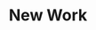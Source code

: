 ---
title: New Work
description_markdown: >-
  Selected work available now. &nbsp; Bowls numbered DR/B1, B5 and B6 are
  available at Contemporary Ceramics, Russell Square, London.
  &nbsp;[https://www.contemporaryceramics.uk](https://www.contemporaryceramics.uk)&nbsp;
  &nbsp;for details. &nbsp; All other &nbsp;new work is available from my
  studio.


  Please open thumbnails for expanded view and details including price.


  If you would like further information please see the [Contact](/contact) page.
_gallery_date: 2016-05-01 00:00:00
permalink: /gallery/new-work/
main_image_path:
images:
  - image_path: /uploads/img-6477.JPG
    image_title: DR/B1 Small Bowl
    image_description: >-
      DR/B1 Small Bowl. Height: 13 cm. This piece available from Contemporary
      Ceramics Centre, London, UK
  - image_path: /uploads/img-6478.JPG
    image_title: DR/B1 View 2
    image_description: DR/B1 View 2
  - image_path: /uploads/img-6466.JPG
    image_title: 'DR/B5  Bowl. '
    image_description: >-
      DR/B5 Bowl. Height: 15.5 cm. This piece available from Contemporary
      Ceramics Centre, London, UK
  - image_path: /uploads/img-6467.JPG
    image_title: DR/B5 View 2
    image_description: DR/B5 View 2
  - image_path: /uploads/img-6463.JPG
    image_title: DR/B6 Bowl
    image_description: >-
      DR/B6 Bowl. Height: 18 cm. This piece available from Contemporary Ceramics
      Centre, London, UK
  - image_path: /uploads/img-6462.JPG
    image_title: DR/B6 View 2
    image_description: DR/B6 View 2
  - image_path: /uploads/img-6473.JPG
    image_title: DR/B2  Bowl
    image_description: 'DR/B2 Bowl. Height:12.5 cm. Price: £450.00'
  - image_path: /uploads/img-6472.JPG
    image_title: DR/B2 View 2
    image_description: DR/B2 View 2
  - image_path: /uploads/img-6465.JPG
    image_title: DR/B4 Bowl
    image_description: 'DR/B4 Bowl. Height: 17.5 cm. Price: £850.00'
  - image_path: /uploads/img-6464.JPG
    image_title: DR/B4  Bowl View 2
    image_description: DR/B4
  - image_path: /uploads/img-6433-1.JPG
    image_title: DR/B17  Small Bowl Floating Seeds
    image_description: >-
      DR/B17. Terra-sigillata Small Bowl. 'Floating Seeds'  Height: 14 cm. Price
      in GBP: £350.00
  - image_path: /uploads/img-6435-1.JPG
    image_title: DR/B17  Small Bowl  View 2
    image_description: DR/B17 Terra-sigillata Small Bowl View 2
  - image_path: /uploads/img-5750.jpg
    image_title: DR/A4  Deep Bowl  'Sun, Moon and Stars'
    image_description: >-
      Terra-sigillata Deep Bowl: 'Sun, Moon and Stars'. Mottled interior.
      Height: 22 cm.

      Diameter across the rim: 19.5 cm. Price in GBP: £1950.00
  - image_path: /uploads/img-5751.jpg
    image_title: DR/A4  'Sun, Moon and Stars' View 2
    image_description: Terra-sigillata Deep Bowl. 'Sun, Moon and Stars'  View  2
display_title: true
cols: 2
_options:
  image_path:
    width: '1200'
    height: '1200'
    resize_style: contain
    mime_type: image/jpeg
  main_image_path:
    width: '1200'
    height: '800'
    resize_style: contain
    mime_type: image/jpeg
_comments:
  title: Gallery title
  permalink: Be careful editing this
  main_image_path: Image used to represent your gallery
  images: Add and edit your gallery images here
  image_description: May only be used in the close up of an image
---
